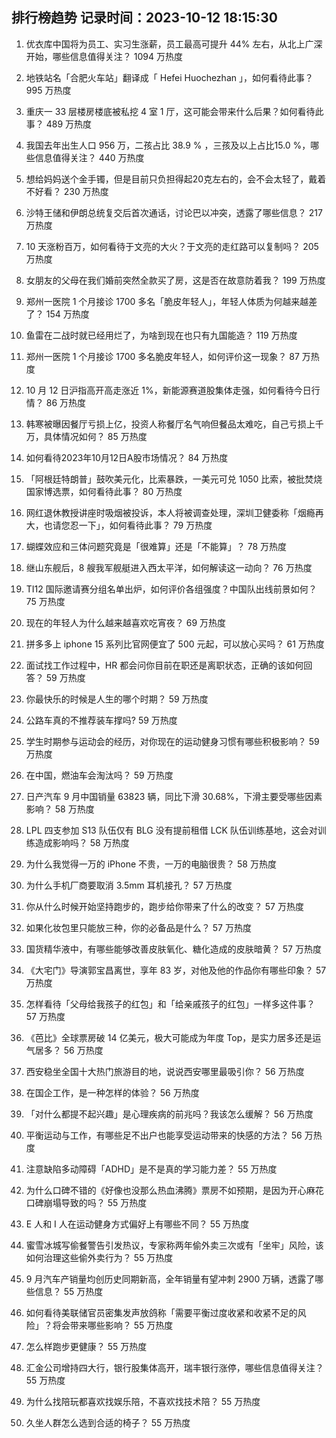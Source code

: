 
## 排行榜趋势 记录时间：2023-10-12 18:15:30
  
  1. 优衣库中国将为员工、实习生涨薪，员工最高可提升 44% 左右，从北上广深开始，哪些信息值得关注？ 1094 万热度
    
  2. 地铁站名「合肥火车站」翻译成「 Hefei Huochezhan 」，如何看待此事？ 995 万热度
    
  3. 重庆一 33 层楼房楼底被私挖 4 室 1 厅，这可能会带来什么后果？如何看待此事？ 489 万热度
    
  4. 我国去年出生人口 956 万，二孩占比 38.9 % ，三孩及以上占比15.0 %，哪些信息值得关注？ 440 万热度
    
  5. 想给妈妈送个金手镯，但是目前只负担得起20克左右的，会不会太轻了，戴着不好看？ 230 万热度
    
  6. 沙特王储和伊朗总统复交后首次通话，讨论巴以冲突，透露了哪些信息？ 217 万热度
    
  7. 10 天涨粉百万，如何看待于文亮的大火？于文亮的走红路可以复制吗？ 205 万热度
    
  8. 女朋友的父母在我们婚前突然全款买了房，这是否在故意防着我？ 199 万热度
    
  9. 郑州一医院 1 个月接诊 1700 多名「脆皮年轻人」，年轻人体质为何越来越差了？ 154 万热度
    
  10. 鱼雷在二战时就已经用烂了，为啥到现在也只有九国能造？ 119 万热度
    
  11. 郑州一医院 1 个月接诊 1700 多名脆皮年轻人，如何评价这一现象？ 87 万热度
    
  12. 10 月 12 日沪指高开高走涨近 1%，新能源赛道股集体走强，如何看待今日行情？ 86 万热度
    
  13. 韩寒被曝因餐厅亏损上亿，投资人称餐厅名气响但餐品太难吃，自己亏损上千万，具体情况如何？ 85 万热度
    
  14. 如何看待2023年10月12日A股市场情况？ 84 万热度
    
  15. 「阿根廷特朗普」鼓吹美元化，比索暴跌，一美元可兑 1050 比索，被批焚烧国家博选票，如何看待此事？ 80 万热度
    
  16. 网红退休教授讲座时吸烟被投诉，本人将被调查处理，深圳卫健委称「烟瘾再大，也请您忍一下」，如何看待此事？ 79 万热度
    
  17. 蝴蝶效应和三体问题究竟是「很难算」还是「不能算」？ 78 万热度
    
  18. 继山东舰后，8 艘我军舰艇进入西太平洋，如何解读这一动向？ 76 万热度
    
  19. TI12 国际邀请赛分组名单出炉，如何评价各组强度？中国队出线前景如何？ 75 万热度
    
  20. 现在的年轻人为什么越来越喜欢吃宵夜？ 69 万热度
    
  21. 拼多多上 iphone 15 系列比官网便宜了 500 元起，可以放心买吗？ 61 万热度
    
  22. 面试找工作过程中，HR 都会问你目前在职还是离职状态，正确的该如何回答？ 59 万热度
    
  23. 你最快乐的时候是人生的哪个时期？ 59 万热度
    
  24. 公路车真的不推荐装车撑吗? 59 万热度
    
  25. 学生时期参与运动会的经历，对你现在的运动健身习惯有哪些积极影响？ 59 万热度
    
  26. 在中国，燃油车会淘汰吗？ 59 万热度
    
  27. 日产汽车 9 月中国销量 63823 辆，同比下滑 30.68%，下滑主要受哪些因素影响？ 58 万热度
    
  28. LPL 四支参加 S13 队伍仅有 BLG 没有提前租借 LCK 队伍训练基地，这会对训练造成影响吗？ 58 万热度
    
  29. 为什么我觉得一万的 iPhone 不贵，一万的电脑很贵？ 58 万热度
    
  30. 为什么手机厂商要取消 3.5mm 耳机接孔？ 57 万热度
    
  31. 你从什么时候开始坚持跑步的，跑步给你带来了什么的改变？ 57 万热度
    
  32. 如果化妆包里只能放三种，你的必备品是什么？ 57 万热度
    
  33. 国货精华液中，有哪些能够改善皮肤氧化、糖化造成的皮肤暗黄？ 57 万热度
    
  34. 《大宅门》导演郭宝昌离世，享年 83 岁，对他及他的作品你有哪些印象？ 57 万热度
    
  35. 怎样看待「父母给我孩子的红包」和「给亲戚孩子的红包」一样多这件事？ 57 万热度
    
  36. 《芭比》全球票房破 14 亿美元，极大可能成为年度 Top，是实力居多还是运气居多？ 56 万热度
    
  37. 西安稳坐全国十大热门旅游目的地，说说西安哪里最吸引你？ 56 万热度
    
  38. 在国企工作，是一种怎样的体验？ 56 万热度
    
  39. 「对什么都提不起兴趣」是心理疾病的前兆吗？我该怎么缓解？ 56 万热度
    
  40. 平衡运动与工作，有哪些足不出户也能享受运动带来的快感的方法？ 56 万热度
    
  41. 注意缺陷多动障碍「ADHD」是不是真的学习能力差？ 55 万热度
    
  42. 为什么口碑不错的《好像也没那么热血沸腾》票房不如预期，是因为开心麻花口碑崩塌导致的吗？ 55 万热度
    
  43. E 人和 I 人在运动健身方式偏好上有哪些不同？ 55 万热度
    
  44. 蜜雪冰城写偷餐警告引发热议，专家称两年偷外卖三次或有「坐牢」风险，该如何治理这些偷外卖行为？ 55 万热度
    
  45. 9 月汽车产销量均创历史同期新高，全年销量有望冲刺 2900 万辆，透露了哪些信息？ 55 万热度
    
  46. 如何看待美联储官员密集发声放鸽称「需要平衡过度收紧和收紧不足的风险」？将会带来哪些影响？ 55 万热度
    
  47. 怎么样跑步更健康？ 55 万热度
    
  48. 汇金公司增持四大行，银行股集体高开，瑞丰银行涨停，哪些信息值得关注？ 55 万热度
    
  49. 为什么找陪玩都喜欢找娱乐陪，不喜欢找技术陪？ 55 万热度
    
  50. 久坐人群怎么选到合适的椅子？ 55 万热度
    